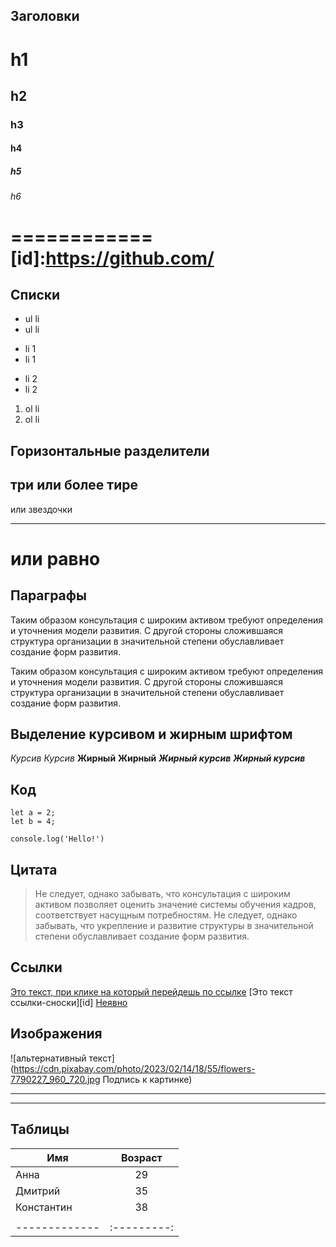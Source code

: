## Заголовки
# h1
## h2
### h3
#### h4
##### h5
###### h6

============
[id]:https://github.com/
============

## Списки
* ul li
* ul li
 + li 1
 + li 1
  - li 2
  - li 2
  
  1. ol li
  2. ol li
 
 ## Горизонтальные разделители
 три или более тире
 ---
 или звездочки
 ****
 или равно
 =======
 
 ## Параграфы
 Таким образом консультация с широким активом требуют определения и уточнения модели развития. С другой стороны сложившаяся структура организации в значительной степени обуславливает создание форм развития.
 
 Таким образом консультация с широким активом требуют определения и уточнения модели развития. С другой стороны сложившаяся структура организации в значительной степени обуславливает создание форм развития.
 
 ## Выделение курсивом и жирным шрифтом
 *Курсив* _Курсив_
 **Жирный** __Жирный__
 ***Жирный курсив*** ___Жирный курсив___
 
 ## Код
 ```
 let a = 2;
 let b = 4;
 ```
 
 `console.log('Hello!')`
 
 ## Цитата
 >Не следует, однако забывать, что консультация с широким активом позволяет оценить значение системы обучения кадров, соответствует насущным потребностям. Не следует, однако забывать, что укрепление и развитие структуры в значительной степени обуславливает создание форм развития.
 
 ## Ссылки
 [Это текст, при клике на который перейдешь по ссылке](https://ydmitry.ru/blog/rukovodstvo-po-markdown-dlya-uproshcheniya-veb-razrabotki/)
 [Это текст ссылки-сноски][id]
 [Неявно][]
 
 ## Изображения
 ![альтернативный текст](https://cdn.pixabay.com/photo/2023/02/14/18/55/flowers-7790227_960_720.jpg Подпись к картинке)
 
 *****
 [Неявно]:https://app.rs.school/
 *****
 
 ## Таблицы
 
 Имя           |  Возраст
 --------------|:---------:
 Анна          | 29
 Дмитрий       | 35
 Константин    | 38
               |
 ------------- |:---------:
 
 
 
 
 
 
 
 
 
 
 
 
 
 
 
 
 
 
 
 
